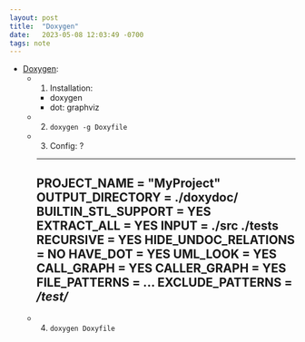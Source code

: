 ```yaml
---
layout: post
title:  "Doxygen"
date:   2023-05-08 12:03:49 -0700
tags: note
---
```


- [Doxygen](https://www.doxygen.nl/download.html):
    - 1. Installation:
        - doxygen
        - dot: graphviz
    - 2. `doxygen -g Doxyfile`
    - 3. Config: ?
        ---
        PROJECT_NAME = "MyProject"
        OUTPUT_DIRECTORY = ./doxydoc/
        BUILTIN_STL_SUPPORT = YES
        EXTRACT_ALL = YES
        INPUT = ./src ./tests
        RECURSIVE = YES
        HIDE_UNDOC_RELATIONS = NO
        HAVE_DOT = YES
        UML_LOOK = YES
        CALL_GRAPH = YES
        CALLER_GRAPH = YES
        FILE_PATTERNS = ...
        EXCLUDE_PATTERNS = */test/*
        ---
    - 4. `doxygen Doxyfile`